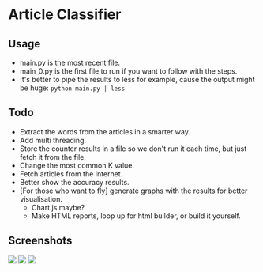 Article Classifier
==================
## Usage
- main.py is the most recent file.
- main_0.py is the first file to run if you want to follow with the steps.
- It's better to pipe the results to less for example, cause the output might be huge:
```python main.py | less```

## Todo
- Extract the words from the articles in a smarter way.
- Add multi threading.
- Store the counter results in a file so we don't run it each time, but just fetch it from the file.
- Change the most common K value.
- Fetch articles from the Internet.
- Better show the accuracy results.
- [For those who want to fly] generate graphs with the results for better visualisation.
  - Chart.js maybe?
  - Make HTML reports, loop up for html builder, or build it yourself.

## Screenshots
![](http://i.imgur.com/kSVVuK9.png)
![](http://i.imgur.com/zUnXCUy.png)
![](http://i.imgur.com/bmusaeH.png)
